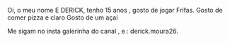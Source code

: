 Oi, o meu nome E DERICK,  tenho 15 anos , gosto de jogar 
Frifas. 
Gosto de comer pizza e claro 
Gosto de um açaí 

Me sigam no insta galerinha do canal , e : derick.moura26.
